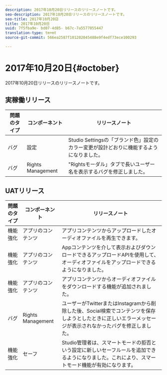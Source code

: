 ```yaml
---
description: 2017年10月20日リリースのリリースノートです。
seo-description: 2017年10月20日リリースのリリースノートです。
seo-title: 2017年10月20日
title: 2017年10月20日
uuid: 7f5fba9e- bd07-4d85- b67c-7a5577055447
translation-type: tm+mt
source-git-commit: 566ea2587f101202045488e9f4edf73ece100293

---
```



# 2017年10月20日{#october}

2017年10月20日リリースのリリースノートです。

## 実稼働リリース

| **問題のタイプ** | **コンポーネント** | **リリースノート** |
|---|---|---|
| バグ | 設定 | Studio Settingsの「ブランド色」設定のカラー変更が設計どおりに機能するようになりました。 |
| バグ | Rights Management | "Rightsモーダル」タブで長いユーザー名を表示するバグを修正しました。 |

## UATリリース

| **問題のタイプ** | **コンポーネント** | **リリースノート** |
|---|---|---|
| 機能強化 | アプリのコンテンツ | アプリコンテンツからアップロードしたオーディオファイルを再生できます。 |
| 機能強化 | アプリのコンテンツ | Appコンテンツを介して表示およびダウンロードできるアップロードAPIを使用して、オーディオファイルをアップロードできるようになりました。 |
| 機能強化 | アプリのコンテンツ | アプリコンテンツからオーディオファイルをダウンロードする機能が追加されました。 |
| バグ | Rights Management | ユーザーがTwitterまたはInstagramから削除した後、Social検索でコンテンツを保存しようとしたときに正しいエラーメッセージが表示されなかったバグを修正しました。 |
| 機能強化 | セーフ | Studio管理者は、スマートモードの拒否という設定に新しいセーフルールを追加できるようになりました。これにより、スマートモード機能が有効になります。 |

